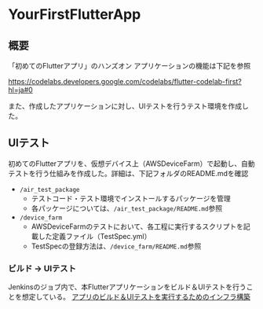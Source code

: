 # YourFirstFlutterApp

## 概要

「初めてのFlutterアプリ」のハンズオン
アプリケーションの機能は下記を参照

https://codelabs.developers.google.com/codelabs/flutter-codelab-first?hl=ja#0

また、作成したアプリケーションに対し、UIテストを行うテスト環境を作成した。

## UIテスト

初めてのFlutterアプリを、仮想デバイス上（AWSDeviceFarm）で起動し、自動テストを行う仕組みを作成した。詳細は、下記フォルダのREADME.mdを確認

- `/air_test_package`
  - テストコード・テスト環境でインストールするパッケージを管理
  - 各パッケージについては、`/air_test_package/README.md`参照
- `/device_farm`
  - AWSDeviceFarmのテストにおいて、各工程に実行するスクリプトを記載した定義ファイル（TestSpec.yml）
  - TestSpecの登録方法は、`/device_farm/README.md`参照

### ビルド -> UIテスト

Jenkinsのジョブ内で、本Flutterアプリケーションをビルド＆UIテストを行うことを想定している。
[アプリのビルド＆UIテストを実行するためのインフラ構築](https://github.com/OrangeJuice652/JenkinsOnEC2/tree/main)
